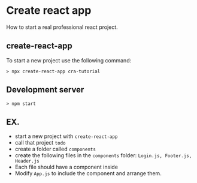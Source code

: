 # Create react app

How to start a real professional react project.

## create-react-app

To start a new project use the following command:

```
> npx create-react-app cra-tutorial
```

## Development server

```
> npm start
```

## EX.

- start a new project with `create-react-app`
- call that project `todo`
- create a folder called `components`
- create the following files in the `components` folder: `Login.js, Footer.js, Header.js`
- Each file should have a component inside
- Modify `App.js` to include the component and arrange them.


